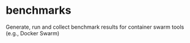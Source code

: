 # benchmarks
Generate, run and collect benchmark results for container swarm tools (e.g., Docker Swarm)
